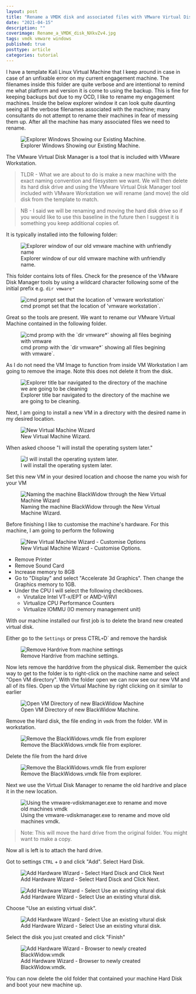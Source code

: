 ```yaml
---
layout: post
title: "Rename a VMDK disk and associated files with VMware Virtual Disk Manager"
date: "2021-04-15"
description: ""
coverimage: Rename_a_VMDK_disk_NXkvZv4.jpg
tags: vmdk vmware windows
published: true
posttype: article
categories: tutorial
---
```

I have a template Kali Linux Virtual Machine that I keep around in case in case of an unfixable error on my current engagement machine. The filenames inside this folder are quite verbose and are intentional to remind me what platform and version it is come to using the backup. This is fine for keeping backups but due to my OCD, I like to rename my engagement machines. Inside the below explorer window it can look quite daunting seeing all the verbose filenames associated with the machine; many consultants do not attempt to rename their machines in fear of messing them up. After all the machine has many associated files we need to rename. 

<figure class="figure text-center col-xs-12 col-sm-12 col-lg-12">
  <img src="/static/2d42660e-1b6f-4ccb-a499-b4ea35c8ad7e.png" class="img-fluid" alt="Explorer Windows Showing our Existing Machine.">
<figcaption class="figure-caption text-center fw-normal text-dark">Explorer Windows Showing our Existing Machine.</figcaption>
</figure>

The VMware Virtual Disk Manager is a tool that is included with VMware Workstation. 

> TLDR - What we are about to do is make a new machine with the exact naming convention and filesystem we want. We will then delete its hard disk drive and using the VMware Virtual Disk Manager tool included with VMware Workstation we will rename (and move) the old disk from the template to match. 

> NB - I said we will be renaming and moving the hard disk drive so if you would like to use this baseline in the future then I suggest it is something you keep additional copies of. 


It is typically installed into the following folder:

<figure class="figure text-center col-xs-12 col-sm-12 col-lg-12">
  <img src="/static/02a92320-760d-4845-916a-e4edc0ab6fdf.png" class="img-fluid" alt="Explorer window of our old vmware machine with unfriendly name">
<figcaption class="figure-caption text-center fw-normal text-dark">Explorer window of our old vmware machine with unfriendly name.</figcaption>
</figure>


This folder contains lots of files. Check for the presence of the VMware Disk Manager tools by using a wildcard character following some of the initial prefix e.g.  `dir vmware*`

<figure class="figure text-center col-xs-12 col-sm-12 col-lg-12">
 <img src="/static/6be777e4-da34-4b67-9528-367bbffcd5cb.png" class="img-fluid" alt="cmd prompt set that the location of 'vmware workstation`">
<figcaption class="figure-caption text-center fw-normal text-dark">cmd prompt set that the location of 'vmware workstation`.</figcaption>
</figure>



Great so the tools are present. We want to rename our VMware Virtual Machine contained in the following folder. 

<figure class="figure text-center col-xs-12 col-sm-12 col-lg-12">
 <img src="/static/2a5184cd-9612-41a4-bee7-12ba20938960.png" class="img-fluid" alt="cmd promp with the `dir vmware*` showing all files begining with vmware">
<figcaption class="figure-caption text-center fw-normal text-dark">cmd promp with the `dir vmware*` showing all files begining with vmware`.</figcaption>
</figure>


As I do not need the VM Image to function from inside VM Workstation I am going to remove the image. Note this does not delete it from the disk. 


<figure class="figure text-center col-xs-12 col-sm-12 col-lg-12">
 <img src="/static/a254b426-3829-407b-8d4c-f7a71bb0ba91.png" class="img-fluid" alt="Explorer title bar navigated to the directory of the machine we are going to be cleaning">
<figcaption class="figure-caption text-center fw-normal text-dark">Explorer title bar navigated to the directory of the machine we are going to be cleaning.</figcaption>
</figure>

Next, I am going to install a new VM in a directory with the desired name in my desired location. 

<figure class="figure text-center col-xs-12 col-sm-12 col-lg-12">
 <img src="/static/0dd01745-5d59-4429-8564-dcc8d3cb1ebf.png" class="img-fluid" alt="New Virtual Machine Wizard">
<figcaption class="figure-caption text-center fw-normal text-dark">New Virtual Machine Wizard.</figcaption>
</figure>

When asked choose "I will install the operating system later."

<figure class="figure text-center col-xs-12 col-sm-12 col-lg-12">
 <img src="/static/0d7e254f-af24-47cd-be8f-08eedb7aeaaa.png" class="img-fluid" alt="I will install the operating system later.">
<figcaption class="figure-caption text-center fw-normal text-dark">I will install the operating system later.</figcaption>
</figure>

Set this new VM in your desired location and choose the name you wish for your VM

<figure class="figure text-center col-xs-12 col-sm-12 col-lg-12"> 
<img src="/static/d269f440-83d2-413a-a1d5-b50e8ab33fef.png" class="img-fluid" alt="Naming the machine BlackWidow through the New Virtual Machine Wizard">
<figcaption class="figure-caption text-center fw-normal text-dark">Naming the machine BlackWidow through the New Virtual Machine Wizard.</figcaption>
</figure>


Before finishing I like to customise the machine's hardware. For this machine, I am going to perform the following


<figure class="figure text-center col-xs-12 col-sm-12 col-lg-12"> 
<img src="/static/a9e02412-2cbe-473a-8cab-b30e69d5a07d.png" class="img-fluid" alt="New Virtual Machine Wizard - Customise Options">
<figcaption class="figure-caption text-center fw-normal text-dark">New Virtual Machine Wizard - Customise Options.</figcaption>
</figure>


* Remove Printer
* Remove Sound Card
* Increase memory to 8GB
* Go to "Display" and select "Accelerate 3d Graphics". Then change the Graphics memory to 1GB. 
* Under the CPU I will select the following checkboxes. 
  * Virutalize Intel VT-x/EPT or AMD-V/RVI
  * Virtualize CPU Performance Counters
  * Virtualize IOMMU (IO memory management unit)


With our machine installed our first job is to delete the brand new created virtual disk. 

Either go to the `Settings` or press CTRL` + `D` and remove the hardisk

<figure class="figure text-center col-xs-12 col-sm-12 col-lg-12"> 
<img src="/static/8a3dd6b1-6db2-48ba-9dd6-cccf8e6586b6.png" class="img-fluid" alt="Remove Hardrive from machine settings">
<figcaption class="figure-caption text-center fw-normal text-dark">Remove Hardrive from machine settings.</figcaption>
</figure>

Now lets remove the harddrive from the physical disk. Remember the quick way to get to the folder is to right-click on the machine name and select "Open VM directory". With the folder open we can now see our new VM and all of its files. Open up the Virtual Machine by right clicking on it similar to earlier

<figure class="figure text-center col-xs-12 col-sm-12 col-lg-12"> 
<img src="/static/05d4c2f1-4f1b-4093-b9a4-4a28d1de2c2a.png" class="img-fluid" alt="Open VM Directory of new BlackWidow Machine">
<figcaption class="figure-caption text-center fw-normal text-dark">Open VM Directory of new BlackWidow Machine.</figcaption>
</figure>


Remove the Hard disk, the file ending in `vmdk` from the folder. VM in workstation. 


<figure class="figure text-center col-xs-12 col-sm-12 col-lg-12"> 
<img src="/static/4abdd554-77f8-4e9c-aaad-1ce982df7ff7.png" class="img-fluid" alt="Remove the BlackWidows.vmdk file from explorer">
<figcaption class="figure-caption text-center fw-normal text-dark">Remove the BlackWidows.vmdk file from explorer.</figcaption>
</figure>


Delete the file from the hard drive 

<figure class="figure text-center col-xs-12 col-sm-12 col-lg-12"> 
<img src="/static/e1ff1309-bdda-4c13-ba0f-bdaef6f9f371.png" class="img-fluid" alt="Remove the BlackWidows.vmdk file from explorer">
<figcaption class="figure-caption text-center fw-normal text-dark">Remove the BlackWidows.vmdk file from explorer.</figcaption>
</figure>




Next we use the Virtual Disk Manager to rename the old hardrive and place it in the new location. 

<figure class="figure text-center col-xs-12 col-sm-12 col-lg-12"> 
<img src="/static/727b3493-64b1-4206-b5df-4e4fa84ddb90.png" class="img-fluid" alt="Using the vmware-vdiskmanager.exe to rename and move old machines vmdk">
<figcaption class="figure-caption text-center fw-normal text-dark">Using the vmware-vdiskmanager.exe to rename and move old machines vmdk.</figcaption>
</figure>


> Note: This will move the hard drive from the original folder. You might want to make a copy. 

Now all is left is to attach the hard drive. 

Got to settings `CTRL` + `D` and click "Add". Select Hard Disk.

<figure class="figure text-center col-xs-12 col-sm-12 col-lg-12"> 
<img src="/static/ec12321f-6996-4673-a974-11eccd2a86c1.png" class="img-fluid" alt="Add Hardware Wizard - Select Hard Disck and Click Next">
<figcaption class="figure-caption text-center fw-normal text-dark">Add Hardware Wizard - Select Hard Disck and Click Next.</figcaption>
</figure>


<figure class="figure text-center col-xs-12 col-sm-12 col-lg-12"> 
<img src="/static/6800f692-e604-40a1-8a06-bbdee9ff7904.png" class="img-fluid" alt="Add Hardware Wizard - Select Use an existing vitural disk">
<figcaption class="figure-caption text-center fw-normal text-dark">Add Hardware Wizard - Select Use an existing vitural disk.</figcaption>
</figure>



Choose "Use an existing virtual disk". 

<figure class="figure text-center col-xs-12 col-sm-12 col-lg-12"> 
<img src="/static/81aedfc6-cd7f-48b5-bf5f-e42774157a6c.png" class="img-fluid" alt="Add Hardware Wizard - Select Use an existing vitural disk">
<figcaption class="figure-caption text-center fw-normal text-dark">Add Hardware Wizard - Select Use an existing vitural disk.</figcaption>
</figure>


Select the disk you just created and click "Finish" 

<figure class="figure text-center col-xs-12 col-sm-12 col-lg-12"> 
<img src="/static/996e9216-5c62-4fd9-9da4-cf27af2d52eb.png" class="img-fluid" alt="Add Hardware Wizard - Browser to newly created BlackWidow.vmdk">
<figcaption class="figure-caption text-center fw-normal text-dark">Add Hardware Wizard - Browser to newly created BlackWidow.vmdk.</figcaption>
</figure>


You can now delete the old folder that contained your machine Hard Disk and boot your new machine up.